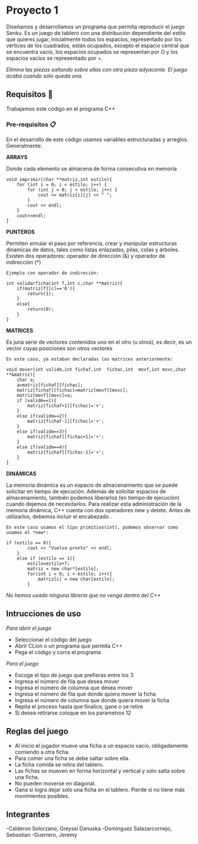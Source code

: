 # Proyecto 1 

Diseñamos y desarrollamos un programa que permita reproducir el juego Senku. Es un juego de tablero con una distribución dependiente del estilo que quieres jugar, inicialmente todos los espacios, representado por los vértices de los cuadrados, están ocupados, excepto el espacio central que se encuentra vacío, los espacios ocupados se representan por O y los espacios vacíos se representado por +.

_Elimina las piezas saltando sobre ellas con otra pieza adyacente. El juego acaba cuando sólo queda una._

## Requisitos 🚀

Trabajamos este código en el programa C++

### Pre-requisitos 📋
En el desarrollo de este código usamos variables estructuradas y arreglos. 
Generalmente:

**ARRAYS**

Donde cada elemento se almacena de forma consecutiva en memoria

```
void imprimir(char **matriz,int estilo){
    for (int i = 0; i < estilo; i++) {
        for (int j = 0; j < estilo; j++) {
            cout << matriz[i][j] << " ";
        }
        cout << endl;
    }
    cout<<endl;
}
```

**PUNTEROS**

Permiten simular el paso por referencia, crear y manipular estructuras dinamicas de datos, tales como listas enlazadas, pilas, colas y árboles. Existen dos operadores: operador de dirección (&) y operador de indirección (*)

```
Ejemplo con operador de indireción:

int validarficha(int f,int c,char **matriz){
    if(matriz[f][c]=='0'){
        return(1);
    }
    else{
        return(0);
    }
}
```

**MATRICES**

Es juna serie de vectores contenidos uno en el otro (u otros), es decir, es un vector cuyas posiciones son otros vectores

```
En este caso, ya estaban declaradas las matrices anteriormente:

void mover(int validm,int fichaf,int  fichac,int  movf,int movc,char **&matriz){
    char a;
    a=matriz[fichaf][fichac];
    matriz[fichaf][fichac]=matriz[movf][movc];
    matriz[movf][movc]=a;
    if (validm==1){
        matriz[fichaf+1][fichac]='+';
    }
    else if(validm==2){
        matriz[fichaf-1][fichac]='+';
    }
    else if(validm==3){
        matriz[fichaf][fichac+1]='+';
    }
    else if(validm==4){
        matriz[fichaf][fichac-1]='+';
    }
}
```

**DINÁMICAS**

La memoria dinámica es un espacio de almacenamiento que se puede solicitar en tiempo de ejecución. Además de solicitar espacios de almacenamiento, también podemos liberarlos (en tiempo de ejecución) cuando dejemos de necesitarlos. Para realizar esta administración de la memoria dinámica, C++ cuenta con dos operadores new y delete. Antes de utilizarlos, debemos incluir el encabezado <new>.

```
En este caso usamos el tipo primitivo(int), podemos observar como usamos el *new*:

if (estilo == 0){
        cout << "Vuelva pronto" << endl;
    }
    else if (estilo == 1){
        estilo=estilo+7;
        matriz = new char*[estilo];
        for(int i = 0; i < estilo; i++){
            matriz[i] = new char[estilo];
        }
```

_No hemos usado ninguna librería que no venga dentro del C++_

## Intrucciones de uso

*Para abrir el juego*
- Seleccionar el código del juego
- Abrir CLion o un programa que permita C++
- Pega el código y corra el programa

*Para el juego*
- Escoge el tipo de juego que prefieras entre los 3
- Ingresa el número de fila que desea mover
- Ingresa el número de columna que desea mover
- Ingresa el número de fila que donde quiera mover la ficha
- Ingresa el número de columna que donde quiera mover la ficha
- Repita el proceso hasta que finalice, gane o se retire
- Si desea retirarse coloque en los parametros 12


## Reglas del juego

- Al inicio el jugador mueve una ficha a un espacio vacío, obligadamente comiendo a otra ficha.
- Para comer una ficha se debe saltar sobre ella. 
- La ficha comida se retira del tablero.
- Las fichas se mueven en forma horizontal y vertical y sólo salta sobre una ficha. 
- No pueden moverse en diagonal.
- Gana si logra dejar sólo una ficha en el tablero. Pierde si no tiene más movimientos posibles.


## Integrantes

-Calderon Solorzano, Greyssi Danuska
-Dominguez Salazarcornejo, Sebastian
-Guerrero, Jeremy 

